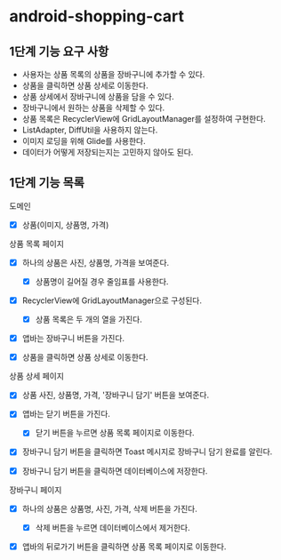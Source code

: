 # android-shopping-cart

## 1단계 기능 요구 사항
- 사용자는 상품 목록의 상품을 장바구니에 추가할 수 있다.
- 상품을 클릭하면 상품 상세로 이동한다.
- 상품 상세에서 장바구니에 상품을 담을 수 있다.
- 장바구니에서 원하는 상품을 삭제할 수 있다.
- 상품 목록은 RecyclerView에 GridLayoutManager를 설정하여 구현한다.
- ListAdapter, DiffUtil을 사용하지 않는다.
- 이미지 로딩을 위해 Glide를 사용한다.
- 데이터가 어떻게 저장되는지는 고민하지 않아도 된다.

## 1단계 기능 목록
도메인 
  - [x] 상품(이미지, 상품명, 가격) 

상품 목록 페이지
- [x] 하나의 상품은 사진, 상품명, 가격을 보여준다.
  - [x] 상품명이 길어질 경우 줄임표를 사용한다.
- [x] RecyclerView에 GridLayoutManager으로 구성된다.
  - [x] 상품 목록은 두 개의 열을 가진다.
- [x] 앱바는 장바구니 버튼을 가진다.
- [x] 상품을 클릭하면 상품 상세로 이동한다.


상품 상세 페이지
- [x] 상품 사진, 상품명, 가격, '장바구니 담기' 버튼을 보여준다.
- [x] 앱바는 닫기 버튼을 가진다.
  - [x] 닫기 버튼을 누르면 상품 목록 페이지로 이동한다.
- [x] 장바구니 담기 버튼을 클릭하면 Toast 메시지로 장바구니 담기 완료를 알린다.
- [x] 장바구니 담기 버튼을 클릭하면 데이터베이스에 저장한다.


장바구니 페이지
- [x] 하나의 상품은 상품명, 사진, 가격, 삭제 버튼을 가진다.
  - [x] 삭제 버튼을 누르면 데이터베이스에서 제거한다.
- [x] 앱바의 뒤로가기 버튼을 클릭하면 상품 목록 페이지로 이동한다.

